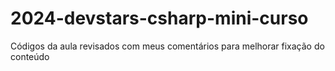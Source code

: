 # 2024-devstars-csharp-mini-curso
Códigos da aula revisados com meus comentários para melhorar fixação do conteúdo

